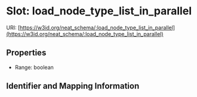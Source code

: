 # Slot: load_node_type_list_in_parallel

URI: [https://w3id.org/neat_schema/:load_node_type_list_in_parallel](https://w3id.org/neat_schema/:load_node_type_list_in_parallel)



<!-- no inheritance hierarchy -->


## Properties

 * Range: boolean



## Identifier and Mapping Information





